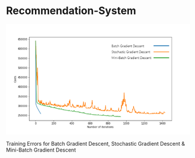 # Recommendation-System
![image](https://github.com/haoli94/Recommendation-System/blob/master/SVM%20BGD%20SGD%20MBGD/Error.png)

Training Errors for Batch Gradient Descent, Stochastic Gradient Descent & Mini-Batch Gradient Descent
